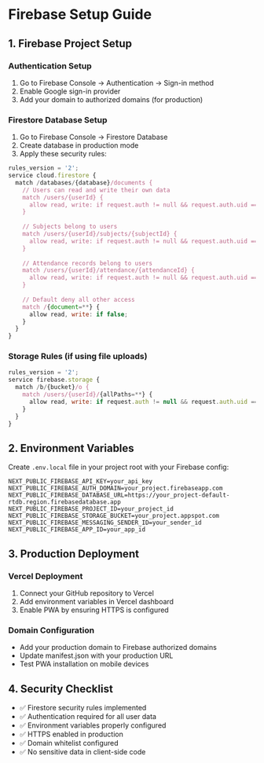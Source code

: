 # Firebase Setup Guide

## 1. Firebase Project Setup

### Authentication Setup
1. Go to Firebase Console → Authentication → Sign-in method
2. Enable Google sign-in provider
3. Add your domain to authorized domains (for production)

### Firestore Database Setup
1. Go to Firebase Console → Firestore Database
2. Create database in production mode
3. Apply these security rules:

```javascript
rules_version = '2';
service cloud.firestore {
  match /databases/{database}/documents {
    // Users can read and write their own data
    match /users/{userId} {
      allow read, write: if request.auth != null && request.auth.uid == userId;
    }
    
    // Subjects belong to users
    match /users/{userId}/subjects/{subjectId} {
      allow read, write: if request.auth != null && request.auth.uid == userId;
    }
    
    // Attendance records belong to users
    match /users/{userId}/attendance/{attendanceId} {
      allow read, write: if request.auth != null && request.auth.uid == userId;
    }
    
    // Default deny all other access
    match /{document=**} {
      allow read, write: if false;
    }
  }
}
```

### Storage Rules (if using file uploads)
```javascript
rules_version = '2';
service firebase.storage {
  match /b/{bucket}/o {
    match /users/{userId}/{allPaths=**} {
      allow read, write: if request.auth != null && request.auth.uid == userId;
    }
  }
}
```

## 2. Environment Variables

Create `.env.local` file in your project root with your Firebase config:

```env
NEXT_PUBLIC_FIREBASE_API_KEY=your_api_key
NEXT_PUBLIC_FIREBASE_AUTH_DOMAIN=your_project.firebaseapp.com
NEXT_PUBLIC_FIREBASE_DATABASE_URL=https://your_project-default-rtdb.region.firebasedatabase.app
NEXT_PUBLIC_FIREBASE_PROJECT_ID=your_project_id
NEXT_PUBLIC_FIREBASE_STORAGE_BUCKET=your_project.appspot.com
NEXT_PUBLIC_FIREBASE_MESSAGING_SENDER_ID=your_sender_id
NEXT_PUBLIC_FIREBASE_APP_ID=your_app_id
```

## 3. Production Deployment

### Vercel Deployment
1. Connect your GitHub repository to Vercel
2. Add environment variables in Vercel dashboard
3. Enable PWA by ensuring HTTPS is configured

### Domain Configuration
- Add your production domain to Firebase authorized domains
- Update manifest.json with your production URL
- Test PWA installation on mobile devices

## 4. Security Checklist

- ✅ Firestore security rules implemented
- ✅ Authentication required for all user data
- ✅ Environment variables properly configured
- ✅ HTTPS enabled in production
- ✅ Domain whitelist configured
- ✅ No sensitive data in client-side code
